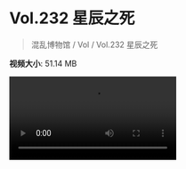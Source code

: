 # Vol.232 星辰之死

> 混乱博物馆 / Vol / Vol.232 星辰之死

**视频大小**: 51.14 MB

<div class="video"><video src="https://file.hsyhx.top/video/232.mp4" controls preload>🤔 您的浏览器不支持 video 标签</video></div>